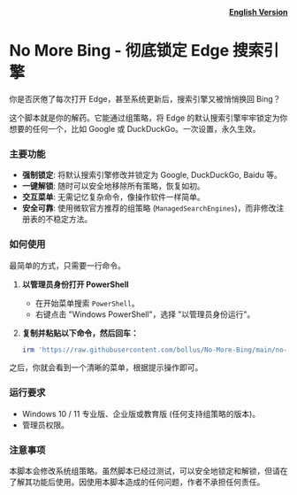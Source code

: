 <div align="right"><b><a href="README.md">English Version</a></b></div>

# No More Bing - 彻底锁定 Edge 搜索引擎

你是否厌倦了每次打开 Edge，甚至系统更新后，搜索引擎又被悄悄换回 Bing？

这个脚本就是你的解药。它能通过组策略，将 Edge 的默认搜索引擎牢牢锁定为你想要的任何一个，比如 Google 或 DuckDuckGo。一次设置，永久生效。

### 主要功能

* **强制锁定**: 将默认搜索引擎修改并锁定为 Google, DuckDuckGo, Baidu 等。
* **一键解锁**: 随时可以安全地移除所有策略，恢复如初。
* **交互菜单**: 无需记忆复杂命令，像操作软件一样简单。
* **安全可靠**: 使用微软官方推荐的组策略 (`ManagedSearchEngines`)，而非修改注册表的不稳定方法。

### 如何使用

最简单的方式，只需要一行命令。

1.  **以管理员身份打开 PowerShell**
    * 在开始菜单搜索 `PowerShell`。
    * 右键点击 "Windows PowerShell"，选择 "以管理员身份运行"。

2.  **复制并粘贴以下命令，然后回车：**
    ```powershell
    irm 'https://raw.githubusercontent.com/bollus/No-More-Bing/main/no-more-bing.ps1' | iex
    ```

之后，你就会看到一个清晰的菜单，根据提示操作即可。

### 运行要求

* Windows 10 / 11 专业版、企业版或教育版 (任何支持组策略的版本)。
* 管理员权限。

### 注意事项

本脚本会修改系统组策略。虽然脚本已经过测试，可以安全地锁定和解锁，但请在了解其功能后使用。因使用本脚本造成的任何问题，作者不承担任何责任。

